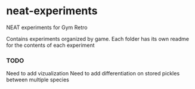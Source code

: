 # neat-experiments
NEAT experiments for Gym Retro

Contains experiments organized by game. Each folder has its own readme for the contents of each experiment

### TODO

Need to add vizualization
Need to add differentiation on stored pickles between multiple species